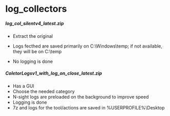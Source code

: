 # log_collectors

##### log_col_silentv4_latest.zip #####

- Extract the original

- Logs fecthed are saved primarily on C:\Windows\temp; if not available, they will be on C:\temp

- No logging is done



##### ColetorLogsv1_with_log_on_close_latest.zip #####

  - Has a GUI
  - Choose the needed category
  - N-sight logs are preloaded on the background to improve speed
  - Logging is done
  - 7z and logs for the tool/actions are saved in %USERPROFILE%\Desktop
  

